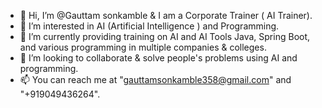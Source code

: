 - 👋 Hi, I’m @Gauttam sonkamble & I am a Corporate Trainer ( AI Trainer).
- 👀 I’m interested in AI (Artificial Intelligence ) and Programming.
- 🌱 I’m currently providing training on AI and AI Tools Java, Spring Boot, and various programming in multiple companies & colleges.
- 💞️ I’m looking to collaborate & solve people's problems using AI and  programming.
- 📫 You can reach me at "gauttamsonkamble358@gmail.com" and "+919049436264".

<!---
Gauttamsonkamble/Gauttamsonkamble is a ✨ special ✨ repository because its `README.md` (this file) appears on your GitHub profile.
You can click the Preview link to take a look at your changes.
--->
